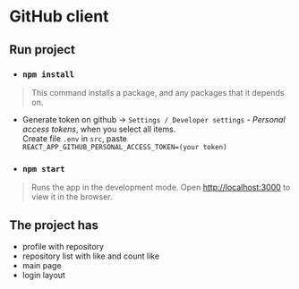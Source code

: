# GitHub client

## Run project

- ### `npm install` 
>This command installs a package, and any packages that it depends on.

- Generate token on github -> `Settings / Developer settings` - *Personal access tokens*, when you 
select all items. <br>
Create file `.env` in `src`, paste <br>
```REACT_APP_GITHUB_PERSONAL_ACCESS_TOKEN=(your token)```

- ### `npm start` 
> Runs the app in the development mode. Open [http://localhost:3000](http://localhost:3000) to view it in the browser.

## The project has
- profile with repository
- repository list with like and count like
- main page
- login layout